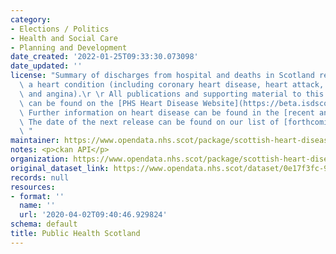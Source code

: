 ```yaml
---
category:
- Elections / Politics
- Health and Social Care
- Planning and Development
date_created: '2022-01-25T09:33:30.073098'
date_updated: ''
license: "Summary of discharges from hospital and deaths in Scotland resulting from\
  \ a heart condition (including coronary heart disease, heart attack, heart failure\
  \ and angina).\r \r All publications and supporting material to this topic area\
  \ can be found on the [PHS Heart Disease Website](https://beta.isdscotland.org/topics/heart-disease-and-stroke/).\
  \ Further information on heart disease can be found in the [recent annual publication](https://publichealthscotland.scot/publications/scottish-heart-disease-statistics/).\
  \ The date of the next release can be found on our list of [forthcoming publications](https://publichealthscotland.scot/publications/forthcoming-publications/).\r\
  \ "
maintainer: https://www.opendata.nhs.scot/package/scottish-heart-disease-statistics
notes: <p>ckan API</p>
organization: https://www.opendata.nhs.scot/package/scottish-heart-disease-statistics
original_dataset_link: https://www.opendata.nhs.scot/dataset/0e17f3fc-9429-48aa-b1ba-2b7e55688253/resource/fc7b42f1-4de6-48dd-b640-613fb0aa427d/download/hd_mortalitybyca.csv
records: null
resources:
- format: ''
  name: ''
  url: '2020-04-02T09:40:46.929824'
schema: default
title: Public Health Scotland
---
```

